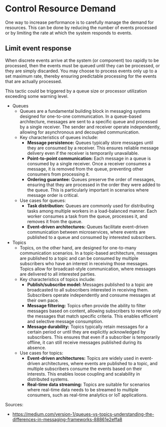 # Control Resource Demand
One way to increase performance is to carefully manage the demand for resources. This can be done by reducing the number of events processed or by limiting the rate at which the system responds to events.

## Limit event response
When discrete events arrive at the system (or component) too rapidly to be processed, then the events must be queued until they can be processed, or they are simply discarded. You may choose to process events only up to a set maximum rate, thereby ensuring predictable processing for the events that are actually processed.

This tactic could be triggered by a queue size or processor utilization exceeding some warning level.

- Queues
    - Queues are a fundamental building block in messaging systems designed for one-to-one communication. In a queue-based architecture, messages are sent to a specific queue and processed by a single receiver. The sender and receiver operate independently, allowing for asynchronous and decoupled communication.
    - Key characteristics of queues include:
        - **Message persistence:** Queues typically store messages until they are consumed by a receiver. This ensures reliable message delivery even if the receiver is temporarily unavailable.
        - **Point-to-point communication:** Each message in a queue is consumed by a single receiver. Once a receiver consumes a message, it is removed from the queue, preventing other consumers from processing it.
        - **Ordering guarantee:** Queues preserve the order of messages, ensuring that they are processed in the order they were added to the queue. This is particularly important in scenarios where message order is critical.
    - Use cases for queues:
        - **Task distribution:** Queues are commonly used for distributing tasks among multiple workers in a load-balanced manner. Each worker consumes a task from the queue, processes it, and removes it from the queue.
        - **Event-driven architectures:** Queues facilitate event-driven communication between microservices, where events are published to a queue and consumed by interested subscribers.
- Topics
    - Topics, on the other hand, are designed for one-to-many communication scenarios. In a topic-based architecture, messages are published to a topic and can be consumed by multiple subscribers who have an interest in receiving those messages. Topics allow for broadcast-style communication, where messages are delivered to all interested parties.
    - Key characteristics of topics include:
        - **Publish/subscribe model:** Messages published to a topic are broadcasted to all subscribers interested in receiving them. Subscribers operate independently and consume messages at their own pace.
        - **Message filtering:** Topics often provide the ability to filter messages based on content, allowing subscribers to receive only the messages that match specific criteria. This enables efficient and selective message consumption.
        - **Message durability:** Topics typically retain messages for a certain period or until they are explicitly acknowledged by subscribers. This ensures that even if a subscriber is temporarily offline, it can still receive messages published during its absence.
    - Use cases for topics:
        - **Event-driven architectures:** Topics are widely used in event-driven architectures, where events are published to a topic, and multiple subscribers consume the events based on their interests. This enables loose coupling and scalability in distributed systems.
        - **Real-time data streaming:** Topics are suitable for scenarios where real-time data needs to be streamed to multiple consumers, such as real-time analytics or IoT applications.


Sources: 
- https://medium.com/version-1/queues-vs-topics-understanding-the-differences-in-messaging-frameworks-88861e2effa8

